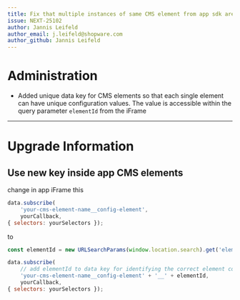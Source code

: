 ```yaml
---
title: Fix that multiple instances of same CMS element from app sdk are not working
issue: NEXT-25102
author: Jannis Leifeld
author_email: j.leifeld@shopware.com
author_github: Jannis Leifeld
---
```

# Administration
* Added unique data key for CMS elements so that each single element can have unique configuration values. The value is accessible within the query parameter `elementId` from the iFrame
___
# Upgrade Information
## Use new key inside app CMS elements
change in app iFrame this
```js
data.subscribe(
    'your-cms-element-name__config-element',
    yourCallback,
{ selectors: yourSelectors });
```
to
```js
const elementId = new URLSearchParams(window.location.search).get('elementId');

data.subscribe(
    // add elementId to data key for identifying the correct element config
    'your-cms-element-name__config-element' + '__' + elementId,
    yourCallback,
{ selectors: yourSelectors });
```

